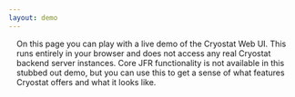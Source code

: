 ```yaml
---
layout: demo
---
```


<div style="margin: 0px 1em 2em 1em;">
On this page you can play with a live demo of the Cryostat Web UI. This runs entirely in your browser and does not access any real Cryostat backend server instances.
Core JFR functionality is not available in this stubbed out demo, but you can use this to get a sense of what features Cryostat offers and what it looks like.
</div>

<div style="position: relative;">
  <div
    id="loading"
    style="position: absolute; left: 0; top: 0; width: 100%; height: 100%; align-items: center; display: flex; justify-content: center">
      <div aria-label="Loading demo" class="linear-dot-spinner"></div>
  </div>
  <iframe
    id="demo-frame"
    src="{{ "/assets/demo/site/index.html" | relative_url }}"
    style="opacity: 0; max-width: initial !important; width: 99%; height: 54em; margin: 0px 10px 0px 10px; border: none">
  </iframe>
</div>
<script>
    var loading = document.getElementById("loading");
    var frame = document.getElementById("demo-frame");
    frame.addEventListener("load", function() {
        loading.style.display = "none";
        frame.style.opacity = 1;
    });
</script>
